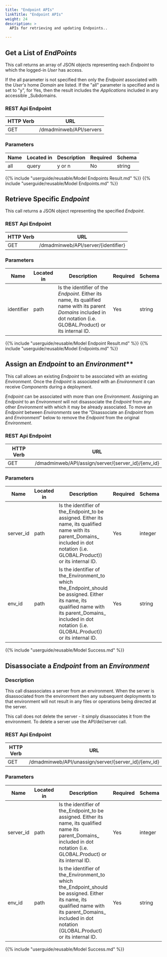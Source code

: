 ```yaml
---
title: "Endpoint APIs"
linkTitle: "Endpoint APIs"
weight: 24
description: >
  APIs for retrieving and updating Endpoints..

---
```


## Get a List of _EndPoints_

This call returns an array of JSON objects representing each _Endpoint_ to which the logged-in _User_ has access.

If the all parameter is not specified then only the _Endpoint_ associated with the _User's_ home _Domain_ are listed. If the "all" parameter is specified and is set to "y", for Yes, then the result includes the _Applications_ included in any accessible _Subdomains.

### REST Api Endpoint

| HTTP Verb | URL |
| ---- | ----------- |
| GET | /dmadminweb/API/servers |

### Parameters

| Name | Located in | Description | Required | Schema |
| ---- | ---------- | ----------- | -------- | ---- |
| all | query | y or n | No | string |

{{% include "userguide/reusable/Model Endpoints Result.md" %}}
{{% include "userguide/reusable/Model Endpoints.md" %}}

## Retrieve Specific _Endpoint_

This call returns a JSON object representing the specified _Endpoint_.

### REST Api Endpoint

| HTTP Verb | URL |
| ---- | ----------- |
| GET | /dmadminweb/API/server/{identifier} |

### Parameters

| Name | Located in | Description | Required | Schema |
| ---- | ---------- | ----------- | -------- | ---- |
| identifier | path | Is the identifier of the _Endpoint_. Either its name, its qualified name with its parent _Domains_ included in dot notation (i.e. GLOBAL.Product) or its internal ID. | Yes | string |

{{% include "userguide/reusable/Model Endpoint Result.md" %}}
{{% include "userguide/reusable/Model Endpoints.md" %}}

## Assign an _Endpoint_ to an _Environment_**

This call allows an existing _Endpoint_ to be associated with an existing _Environment_. Once the _Endpoint_ is associated with an _Environment_ it can receive _Components_ during a deployment.

_Endpoint_ can be associated with more than one _Environment_. Assigning an _Endpoint_ to an _Environment_ will not disassociate the _Endpoint_ from any other _Environment_ with which it may be already associated. To move an _Endpoint_ between _Environments_ see  the "Disassociate an _Endpoint_ from and _Environment_" below to remove the _Endpoint_ from the original _Environment_.

### REST Api Endpoint

| HTTP Verb | URL |
| ---- | ----------- |
| GET | /dmadminweb/API/assign/server/{server_id}/{env_id} |

### Parameters

| Name | Located in | Description | Required | Schema |
| ---- | ---------- | ----------- | -------- | ---- |
| server_id | path | Is the identifier of the_Endpoint_to be assigned. Either its name, its qualified name with its parent_Domains_ included in dot notation (i.e. GLOBAL.Product)) or its internal ID. | Yes | integer |
| env_id | path | Is the identifier of the_Environment_to which the_Endpoint_should be assigned. Either its name, its qualified name with its parent_Domains_ included in dot notation (i.e. GLOBAL.Product)) or its internal ID. | Yes | string |

{{% include "userguide/reusable/Model Success.md" %}}

## Disassociate a _Endpoint_ from an _Environment_

### Description

This call disassociates a server from an environment. When the server is disassociated from the environment then any subsequent deployments to that environment will not result in any files or operations being directed at the server.

This call does not delete the server - it simply disassociates it from the environment. To delete a server use the API/del/server call.

### REST Api Endpoint

| HTTP Verb | URL |
| ---- | ----------- |
| GET | /dmadminweb/API/unassign/server/{server_id}/{env_id}

### Parameters

| Name | Located in | Description | Required | Schema |
| ---- | ---------- | ----------- | -------- | ---- |
| server_id | path | Is the identifier of the_Endpoint_to be assigned. Either its name, its qualified name its parent_Domains_ included in dot notation (i.e. GLOBAL.Product) or its internal ID. | Yes | integer |
| env_id | path | Is the identifier of the_Environment_to which the_Endpoint_should be assigned. Either its name, its qualified name with its parent_Domains_ included in dot notation (GLOBAL.Product) or its internal ID. | Yes | string |

{{% include "userguide/reusable/Model Success.md" %}}
